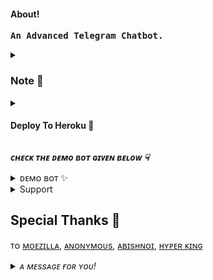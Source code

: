 <h4>About!</h4>
<pre><b>An Advanced Telegram Chatbot.</b></pre>

<details>
<summary><h3>Note 📝</h3></summary> 
<i>ᴛʜɪs ɪs ᴏɴʟʏ ᴄʜᴀᴛʙᴏᴛ ʀᴇᴘᴏ! ɪɴᴄʟᴜᴅᴇs ᴄᴍᴅs ғᴏʀ ᴍᴜsɪᴄ ɴᴏᴛ ᴍᴜsɪᴄ ʙᴏᴛ!! ᴅᴇᴘʟᴏʏ ᴍᴜsɪᴄ ʙᴏᴛ ғʀᴏᴍ [ᴠɪᴄᴋᴍᴜsɪᴄ ʀᴇᴘᴏ](https://github.com/Devarora-0981/VickMusic)</i>
</details>



<details>
<summary><h4> Deploy To Heroku 🚀</h4></summary>
<pre><i>Enter The Required Vars In The Heroku.</i></pre>
<p align="center"><a href="https://heroku.com/deploy?template=https://github.com/Devarora-0981/VickM"> <img src="https://img.shields.io/badge/Deploy%20To%20Heroku-black?style=for-the-badge&logo=heroku" width="220" height="38.45"/></a></p>
</details>


<b><i>ᴄʜᴇᴄᴋ ᴛʜᴇ ᴅᴇᴍᴏ ʙᴏᴛ ɢɪᴠᴇɴ ʙᴇʟᴏᴡ ☟︎︎︎</i></b>


<details>
<summary>ᴅᴇᴍᴏ ʙᴏᴛ ✨</summary>
<i>ᴀʟʟ ᴛʜᴇ ᴄᴜsᴛᴏᴍɪsᴀᴛɪᴏɴs ᴀʀᴇ ᴀᴠᴀɪʟᴀʙʟᴇ. ᴊᴜsᴛ ᴄʜᴇᴄᴋᴏᴜᴛ ᴛʜᴇ ʀᴇᴘᴏ ᴀɴᴅ ᴠᴀʀɪᴀʙʟᴇs.</i>
<p align="center"><a href="https://t.me/mickeymouse_robot"> <img src="https://img.shields.io/badge/Demo%20Bot-black?style=for-the-badge&logo=Telegram" width="200" height="38.45"/></a></p>
</details>


<details>
<summary>Support</summary>
<p align="center"><a href="https://telegram.me/DEVBOTZ"><img src="https://img.shields.io/badge/-Support%20Channel-black.svg?style=for-the-badge&logo=Telegram"></a></p>

<p align="center"><a href="https://telegram.me/WE_RFRIENDS"><img src="https://img.shields.io/badge/-Support%20Group-black.svg?style=for-the-badge&logo=Telegram"></a></p>
</details>


## Special Thanks 🙏

ᴛᴏ [ᴍᴏᴇᴢɪʟʟᴀ](https://t.me/metavoid), 
[ᴀɴᴏɴʏᴍᴏᴜs](https://t.me/Anonymous_was_bot), 
[ᴀʙɪsʜɴᴏɪ](https://t.me/Abishnoi1m), 
[ʜʏᴘᴇʀ ᴋɪɴɢ](https://t.me/HYPER_AD13)



<details>
<summary><i>ᴀ ᴍᴇssᴀɢᴇ ғᴏʀ ʏᴏᴜ!</i></summary>
<p><i>Give The ⭐</i></p>
</details>
